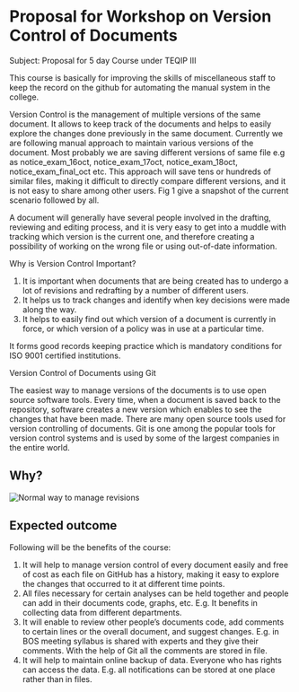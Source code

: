 # Proposal for Workshop on Version Control of Documents

Subject: Proposal for 5 day Course under TEQIP III

This course is basically for improving the skills of miscellaneous staff to keep the record on the github for automating the manual system in the college. 

Version Control is the management of multiple versions of the same document. It allows to keep track of the documents and helps to easily explore the changes done previously in the same document. 
Currently we are following manual approach to maintain various versions of the document. Most probably we are saving different versions of same file e.g as notice_exam_16oct, notice_exam_17oct, notice_exam_18oct, notice_exam_final_oct etc. This approach will save tens or hundreds of similar files, making it difficult to directly compare different versions, and it is not easy to share among other users. Fig 1 give a snapshot of the current scenario followed by all.

A document will generally have several people involved in the drafting, reviewing and editing process, and it is very easy to get into a muddle with tracking which version is the current one, and therefore creating a possibility of working on the wrong file or using out-of-date information. 

Why is Version Control Important?
1.	It is important when documents that are being created has to undergo a lot of revisions and redrafting by a number of different users. 
2.	It helps us to track changes and identify when key decisions were made along the way.
3.	It helps to easily find out which version of a document is currently in force, or which version of a policy was in use at a particular time. 

It forms good records keeping practice which is mandatory conditions for ISO 9001 certified institutions.

Version Control of Documents using Git

The easiest way to manage versions of the documents is to use open source software tools. Every time, when a document is saved back to the repository, software creates a new version which enables to see the changes that have been made.
There are many open source tools used for version controlling of documents. Git  is one among the popular tools for version control systems and is used by some of the largest companies in the entire world.

## Why?

![Normal way to manage revisions](https://phdcomics.com/comics/archive/phd101212s.gif)

## Expected outcome

Following will be the benefits of the course:
1. It will help to manage version control of every document easily and free of cost as each file on GitHub has a history, making it easy to explore the changes that occurred to it at different time points.
2. All files necessary for certain analyses can be held together and people can add in their documents code, graphs, etc. E.g. It benefits in collecting data from different departments. 
3. It will enable to review other people’s documents code, add comments to certain lines or the overall document, and suggest changes. E.g. in BOS meeting syllabus is shared with experts and they give their comments. With the help of Git all the comments are stored in file.
4. It will help to maintain online backup of data. Everyone who has rights can access the data. E.g. all notifications can be stored at one place rather than in files. 

